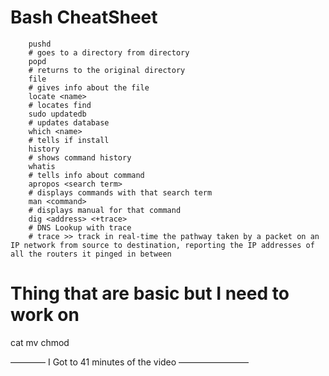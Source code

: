 Bash CheatSheet
===============

        pushd 
        # goes to a directory from directory
        popd 
        # returns to the original directory
        file
        # gives info about the file
        locate <name> 
        # locates find
        sudo updatedb
        # updates database
        which <name> 
        # tells if install
        history 
        # shows command history
        whatis 
        # tells info about command
        apropos <search term>
        # displays commands with that search term
        man <command>
        # displays manual for that command
        dig <address> <+trace>
        # DNS Lookup with trace
        # trace >> track in real-time the pathway taken by a packet on an IP network from source to destination, reporting the IP addresses of all the routers it pinged in between

Thing that are basic but I need to work on
==========================================

cat mv chmod

———— I Got to 41 minutes of the video ————————
